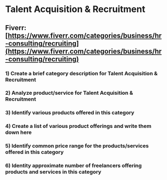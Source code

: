 # Talent Acquisition & Recruitment
## Fiverr: [https://www.fiverr.com/categories/business/hr-consulting/recruiting](https://www.fiverr.com/categories/business/hr-consulting/recruiting)
### 1) Create a brief category description for Talent Acquisition & Recruitment
### 2) Analyze product/service for Talent Acquisition & Recruitment
### 3) Identify various products offered in this category
### 4) Create a list of various product offerings and write them down here
### 5) Identify common price range for the products/services offered in this category
### 6) Identity approximate number of freelancers offering products and services in this category
